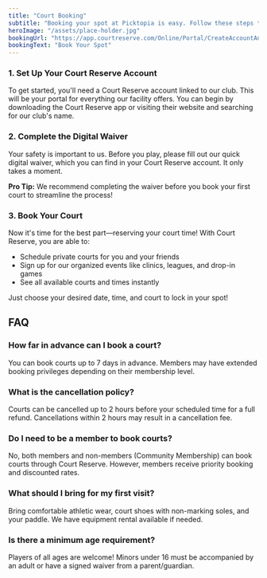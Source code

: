 ```yaml
---
title: "Court Booking"
subtitle: "Booking your spot at Picktopia is easy. Follow these steps to reserve your court and get ready to play."
heroImage: "/assets/place-holder.jpg"
bookingUrl: "https://app.courtreserve.com/Online/Portal/CreateAccountAndRequestAccessToOrg/16040"
bookingText: "Book Your Spot"
---
```


### 1. Set Up Your Court Reserve Account
To get started, you'll need a Court Reserve account linked to our club. This will be your portal for everything our facility offers. You can begin by downloading the Court Reserve app or visiting their website and searching for our club's name.

### 2. Complete the Digital Waiver
Your safety is important to us. Before you play, please fill out our quick digital waiver, which you can find in your Court Reserve account. It only takes a moment.

**Pro Tip:** We recommend completing the waiver before you book your first court to streamline the process!

### 3. Book Your Court
Now it's time for the best part—reserving your court time! With Court Reserve, you are able to:

- Schedule private courts for you and your friends
- Sign up for our organized events like clinics, leagues, and drop-in games
- See all available courts and times instantly

Just choose your desired date, time, and court to lock in your spot!

## FAQ

### How far in advance can I book a court?
You can book courts up to 7 days in advance. Members may have extended booking privileges depending on their membership level.

### What is the cancellation policy?
Courts can be cancelled up to 2 hours before your scheduled time for a full refund. Cancellations within 2 hours may result in a cancellation fee.

### Do I need to be a member to book courts?
No, both members and non-members (Community Membership) can book courts through Court Reserve. However, members receive priority booking and discounted rates.

### What should I bring for my first visit?
Bring comfortable athletic wear, court shoes with non-marking soles, and your paddle. We have equipment rental available if needed.

### Is there a minimum age requirement?
Players of all ages are welcome! Minors under 16 must be accompanied by an adult or have a signed waiver from a parent/guardian.